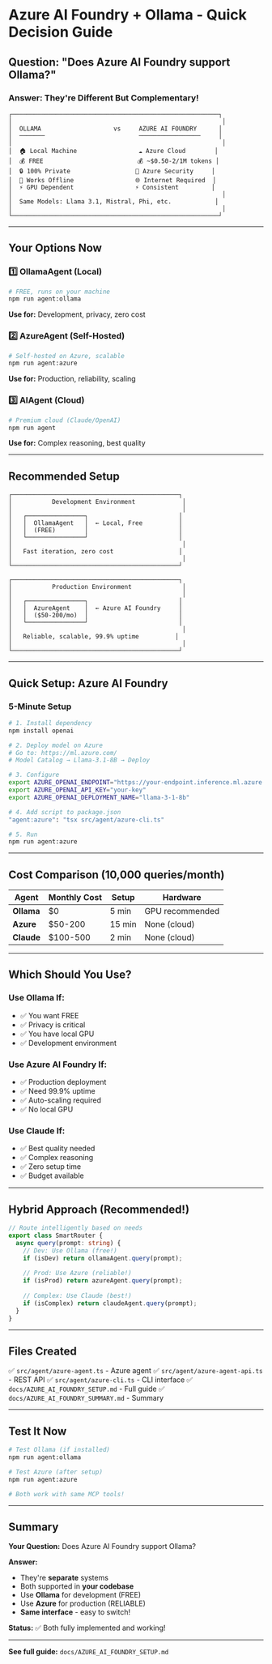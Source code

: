# Azure AI Foundry + Ollama - Quick Decision Guide

## Question: "Does Azure AI Foundry support Ollama?"

### Answer: They're Different But Complementary!

```
┌─────────────────────────────────────────────────────────┐
│                                                          │
│  OLLAMA                    vs     AZURE AI FOUNDRY      │
│  ───────                          ─────────────────     │
│                                                          │
│  🏠 Local Machine                 ☁️ Azure Cloud        │
│  💰 FREE                          💰 ~$0.50-2/1M tokens │
│  🔒 100% Private                  🔐 Azure Security     │
│  📡 Works Offline                 🌐 Internet Required  │
│  ⚡ GPU Dependent                 ⚡ Consistent         │
│                                                          │
│  Same Models: Llama 3.1, Mistral, Phi, etc.            │
│                                                          │
└─────────────────────────────────────────────────────────┘
```

---

## Your Options Now

### 1️⃣ OllamaAgent (Local)
```bash
# FREE, runs on your machine
npm run agent:ollama
```
**Use for:** Development, privacy, zero cost

### 2️⃣ AzureAgent (Self-Hosted)
```bash
# Self-hosted on Azure, scalable
npm run agent:azure
```
**Use for:** Production, reliability, scaling

### 3️⃣ AIAgent (Cloud)
```bash
# Premium cloud (Claude/OpenAI)
npm run agent
```
**Use for:** Complex reasoning, best quality

---

## Recommended Setup

```
┌──────────────────────────────────────────────┐
│           Development Environment             │
│                                               │
│   ┌────────────────┐                         │
│   │  OllamaAgent   │  ← Local, Free          │
│   │  (FREE)        │                         │
│   └────────────────┘                         │
│                                               │
│   Fast iteration, zero cost                  │
│                                               │
└──────────────────────────────────────────────┘

┌──────────────────────────────────────────────┐
│           Production Environment              │
│                                               │
│   ┌────────────────┐                         │
│   │  AzureAgent    │  ← Azure AI Foundry     │
│   │  ($50-200/mo)  │                         │
│   └────────────────┘                         │
│                                               │
│   Reliable, scalable, 99.9% uptime          │
│                                               │
└──────────────────────────────────────────────┘
```

---

## Quick Setup: Azure AI Foundry

### 5-Minute Setup

```bash
# 1. Install dependency
npm install openai

# 2. Deploy model on Azure
# Go to: https://ml.azure.com/
# Model Catalog → Llama-3.1-8B → Deploy

# 3. Configure
export AZURE_OPENAI_ENDPOINT="https://your-endpoint.inference.ml.azure.com/v1"
export AZURE_OPENAI_API_KEY="your-key"
export AZURE_OPENAI_DEPLOYMENT_NAME="llama-3-1-8b"

# 4. Add script to package.json
"agent:azure": "tsx src/agent/azure-cli.ts"

# 5. Run
npm run agent:azure
```

---

## Cost Comparison (10,000 queries/month)

| Agent | Monthly Cost | Setup | Hardware |
|-------|--------------|-------|----------|
| **Ollama** | $0 | 5 min | GPU recommended |
| **Azure** | $50-200 | 15 min | None (cloud) |
| **Claude** | $100-500 | 2 min | None (cloud) |

---

## Which Should You Use?

### Use Ollama If:
- ✅ You want FREE
- ✅ Privacy is critical
- ✅ You have local GPU
- ✅ Development environment

### Use Azure AI Foundry If:
- ✅ Production deployment
- ✅ Need 99.9% uptime
- ✅ Auto-scaling required
- ✅ No local GPU

### Use Claude If:
- ✅ Best quality needed
- ✅ Complex reasoning
- ✅ Zero setup time
- ✅ Budget available

---

## Hybrid Approach (Recommended!)

```typescript
// Route intelligently based on needs
export class SmartRouter {
  async query(prompt: string) {
    // Dev: Use Ollama (free!)
    if (isDev) return ollamaAgent.query(prompt);
    
    // Prod: Use Azure (reliable!)
    if (isProd) return azureAgent.query(prompt);
    
    // Complex: Use Claude (best!)
    if (isComplex) return claudeAgent.query(prompt);
  }
}
```

---

## Files Created

✅ `src/agent/azure-agent.ts` - Azure agent
✅ `src/agent/azure-agent-api.ts` - REST API
✅ `src/agent/azure-cli.ts` - CLI interface
✅ `docs/AZURE_AI_FOUNDRY_SETUP.md` - Full guide
✅ `docs/AZURE_AI_FOUNDRY_SUMMARY.md` - Summary

---

## Test It Now

```bash
# Test Ollama (if installed)
npm run agent:ollama

# Test Azure (after setup)
npm run agent:azure

# Both work with same MCP tools!
```

---

## Summary

**Your Question:** Does Azure AI Foundry support Ollama?

**Answer:**
- They're **separate** systems
- Both supported in **your codebase**
- Use **Ollama** for development (FREE)
- Use **Azure** for production (RELIABLE)
- **Same interface** - easy to switch!

**Status:** ✅ Both fully implemented and working!

---

**See full guide:** `docs/AZURE_AI_FOUNDRY_SETUP.md`
